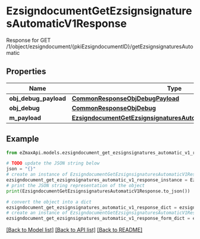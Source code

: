 # EzsigndocumentGetEzsignsignaturesAutomaticV1Response

Response for GET /1/object/ezsigndocument/{pkiEzsigndocumentID}/getEzsignsignaturesAutomatic

## Properties

Name | Type | Description | Notes
------------ | ------------- | ------------- | -------------
**obj_debug_payload** | [**CommonResponseObjDebugPayload**](CommonResponseObjDebugPayload.md) |  | 
**obj_debug** | [**CommonResponseObjDebug**](CommonResponseObjDebug.md) |  | [optional] 
**m_payload** | [**EzsigndocumentGetEzsignsignaturesAutomaticV1ResponseMPayload**](EzsigndocumentGetEzsignsignaturesAutomaticV1ResponseMPayload.md) |  | 

## Example

```python
from eZmaxApi.models.ezsigndocument_get_ezsignsignatures_automatic_v1_response import EzsigndocumentGetEzsignsignaturesAutomaticV1Response

# TODO update the JSON string below
json = "{}"
# create an instance of EzsigndocumentGetEzsignsignaturesAutomaticV1Response from a JSON string
ezsigndocument_get_ezsignsignatures_automatic_v1_response_instance = EzsigndocumentGetEzsignsignaturesAutomaticV1Response.from_json(json)
# print the JSON string representation of the object
print(EzsigndocumentGetEzsignsignaturesAutomaticV1Response.to_json())

# convert the object into a dict
ezsigndocument_get_ezsignsignatures_automatic_v1_response_dict = ezsigndocument_get_ezsignsignatures_automatic_v1_response_instance.to_dict()
# create an instance of EzsigndocumentGetEzsignsignaturesAutomaticV1Response from a dict
ezsigndocument_get_ezsignsignatures_automatic_v1_response_form_dict = ezsigndocument_get_ezsignsignatures_automatic_v1_response.from_dict(ezsigndocument_get_ezsignsignatures_automatic_v1_response_dict)
```
[[Back to Model list]](../README.md#documentation-for-models) [[Back to API list]](../README.md#documentation-for-api-endpoints) [[Back to README]](../README.md)


